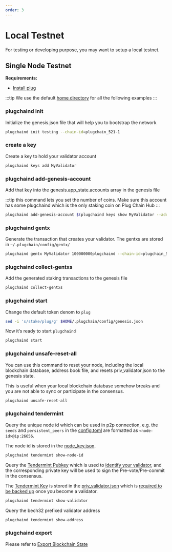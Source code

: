 ```yaml
---
order: 3
---
```


# Local Testnet

For testing or developing purpose, you may want to setup a local testnet.

## Single Node Testnet

**Requirements:**

- [Install plug](../get-started/install.md)

:::tip
We use the default [home directory](intro.md#home-directory) for all the following examples
:::

### plugchaind init

Initialize the genesis.json file that will help you to bootstrap the network

```bash
plugchaind init testing --chain-id=plugchain_521-1
```

### create a key

Create a key to hold your validator account

```bash
plugchaind keys add MyValidator
```

### plugchaind add-genesis-account

Add that key into the genesis.app_state.accounts array in the genesis file

:::tip
this command lets you set the number of coins. Make sure this account has some plugchaind which is the only staking coin on Plug Chain Hub
:::

```bash
plugchaind add-genesis-account $(plugchaind keys show MyValidator --address) 150000000uplugcn
```

### plugchaind gentx

Generate the transaction that creates your validator. The gentxs are stored in `~/.plugchain/config/gentx/`

```bash
plugchaind gentx MyValidator 100000000plugchaind --chain-id=plugchain_521-1 
```

### plugchaind collect-gentxs

Add the generated staking transactions to the genesis file

```bash
plugchaind collect-gentxs
```

### plugchaind start

Change the default token denom to `plug`

```bash
sed -i 's/stake/plug/g' $HOME/.plugchain/config/genesis.json
```

Now it‘s ready to start `plugchaind`

```bash
plugchaind start
```

### plugchaind unsafe-reset-all

You can use this command to reset your node, including the local blockchain database, address book file, and resets priv_validator.json to the genesis state.

This is useful when your local blockchain database somehow breaks and you are not able to sync or participate in the consensus.

```bash
plugchaind unsafe-reset-all
```

### plugchaind tendermint

Query the unique node id which can be used in p2p connection, e.g. the `seeds` and `persistent_peers` in the [config.toml](intro.md#cnofig-toml) are formatted as `<node-id>@ip:26656`.

The node id is stored in the [node_key.json](intro.md#node_key-json).

```bash
plugchaind tendermint show-node-id
```

Query the [Tendermint Pubkey](../concepts/validator-faq.md#tendermint-key) which is used to [identify your validator](../cli-client/stake/create-validator.md), and the corresponding private key will be used to sign the Pre-vote/Pre-commit in the consensus.

The [Tendermint Key](../concepts/validator-faq.md#tendermint-key) is stored in the [priv_validator.json](intro.md#priv_validator-json) which is [required to be backed up](../concepts/validator-faq.md#how-to-backup-the-validator) once you become a validator.

```bash
plugchaind tendermint show-validator
```

Query the bech32 prefixed validator address

```bash
plugchaind tendermint show-address
```

### plugchaind export

Please refer to [Export Blockchain State](export.md)

<!-- ## Multiple Nodes Testnet

**Requirements:**

- [Install plug](../get-started/install.md)
- [Install jq](https://stedolan.github.io/jq/download/)
- [Install docker](https://docs.docker.com/engine/installation/)
- [Install docker-compose](https://docs.docker.com/compose/install/)

### Build and Init

```bash
# Work from the Plug Chain Hub repo
cd [your-Plug Chain Hub-repo]

# Build the linux binary in ./build
make build-linux

# Quick init a 4-node testnet configs
make testnet-init
```

The `make testnet-init` generates config files for a 4-node testnet in the `./build/nodecluster` directory by calling the `plugchaind testnet` command:

```bash
$ tree -L 3 build/nodecluster/
build/nodecluster/
├── gentxs
│   ├── node0.json
│   ├── node1.json
│   ├── node2.json
│   └── node3.json
├── node0
│   ├── plug
│   │   ├── config
│   │   └── data
│   └── plugcli
│       ├── key_seed.json
│       └── keys
├── node1
│   ├── plug
│   │   ├── config
│   │   └── data
│   └── plugcli
│       └── key_seed.json
├── node2
│   ├── plug
│   │   ├── config
│   │   └── data
│   └── plugcli
│       └── key_seed.json
└── node3
    ├── plug
    │   ├── config
    │   └── data
    └── plugcli
        └── key_seed.json
```

### Start

```bash
make testnet-start
```

This command creates a 4-node network using the ubuntu:16.04 docker image. The ports for each node are found in this table:

| Node      | P2P Port | RPC Port |
| --------- | -------- | -------- |
| plugnode0 | 26656    | 26657    |
| plugnode1 | 26659    | 26660    |
| plugnode2 | 26661    | 26662    |
| plugnode3 | 26663    | 26664    |

To update the binary, just rebuild it and restart the nodes:

```bash
make build-linux testnet-start
```

### Stop

To stop all the running nodes:

```bash
make testnet-stop
```

### Clean

To stop all the running nodes and delete all the files in the `build/` directory:

```bash
make testnet-clean
``` -->
